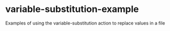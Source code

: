 # variable-substitution-example
Examples of using the variable-substitution action to replace values in a file
